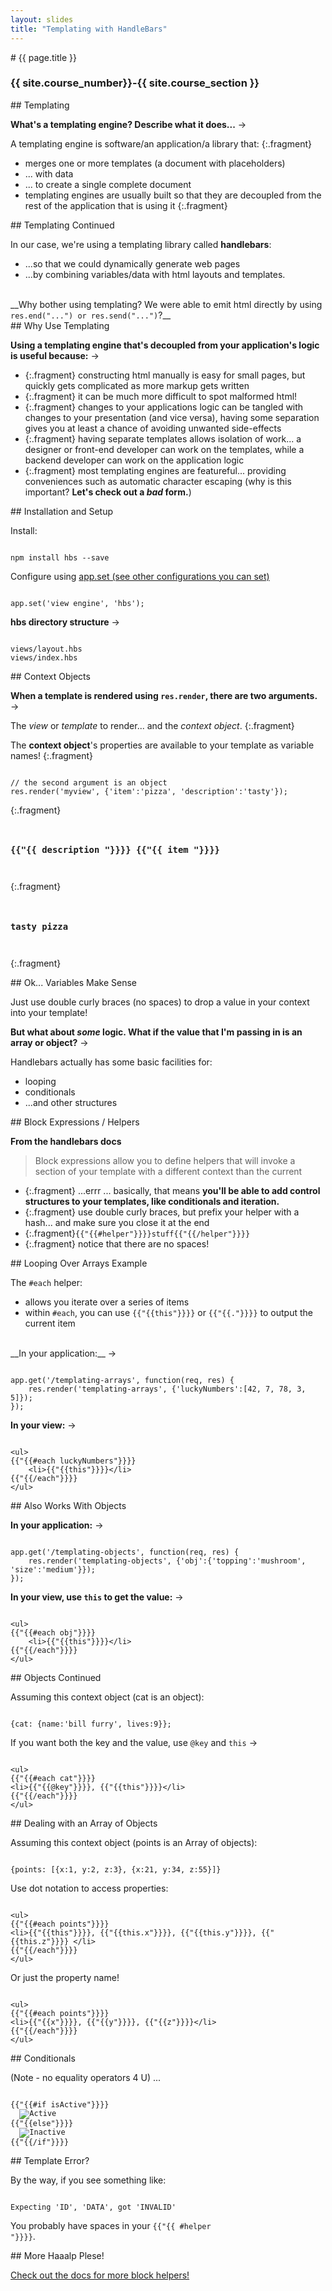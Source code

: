 ```yaml
---
layout: slides
title: "Templating with HandleBars"
---
```

<section markdown="block" class="intro-slide">
# {{ page.title }}

### {{ site.course_number}}-{{ site.course_section }}

<p><small></small></p>
</section>


<section markdown="block">
## Templating

__What's a templating engine? Describe what it does...__ &rarr;

A templating engine is software/an application/a library that:
{:.fragment}

* merges one or more templates (a document with placeholders)
* ... with data
* ... to create a single complete document
* templating engines are usually built so that they are decoupled from the rest of the application that is using it
{:.fragment}
</section>

<section markdown="block">
## Templating Continued

In our case, we're using a templating library called __handlebars__:

* ...so that we could dynamically generate web pages 
* ...by combining variables/data with html layouts and templates.

<br>
__Why bother using templating? We were able to emit html directly by using <code>res.end("<html>...") or res.send("<html>...")</code>?__
</section>
<section markdown="block">
## Why Use Templating

__Using a templating engine that's decoupled from your application's logic is useful because:__ &rarr;

* {:.fragment} constructing html manually is easy for small pages, but quickly gets complicated as more markup gets written
* {:.fragment} it can be much more difficult to spot malformed html!
* {:.fragment} changes to your applications logic can be tangled with changes to your presentation (and vice versa), having some separation gives you at least a chance of avoiding unwanted side-effects
* {:.fragment} having separate templates allows isolation of work... a designer or front-end developer can work on the templates, while a backend developer can work on the application logic
* {:.fragment} most templating engines are featureful... providing conveniences such as automatic character escaping (why is this important? __Let's check out a _bad_ form.__)
</section>


<section markdown="block">
## Installation and Setup

Install:

<pre><code data-trim contenteditable>
npm install hbs --save
</code></pre>

Configure using [app.set (see other configurations you can set)](http://expressjs.com/en/api.html#app.set)

<pre><code data-trim contenteditable>
app.set('view engine', 'hbs');
</code></pre>

__hbs directory structure__ &rarr;

<pre><code data-trim contenteditable>
views/layout.hbs
views/index.hbs
</code></pre>
</section>

<section markdown="block">
## Context Objects

__When a template is rendered using <code>res.render</code>, there are two arguments.__ &rarr;

The _view_ or _template_ to render... and the _context object_.
{:.fragment}

The __context object__'s properties are available to your template as variable names!
{:.fragment}

<pre><code data-trim contenteditable>
// the second argument is an object
res.render('myview', {'item':'pizza', 'description':'tasty'});
</code></pre>
{:.fragment}

<pre><code data-trim contenteditable>
<h3>{{"{{ description "}}}} {{"{{ item "}}}}</h3>
</code></pre>
{:.fragment}

<pre><code data-trim contenteditable>
<h3>tasty pizza</h3>
</code></pre>
{:.fragment}
</section>

<section markdown="block">
## Ok... Variables Make Sense

Just use double curly braces (no spaces) to drop a value in your context into your template!

__But what about _some_ logic. What if the value that I'm passing in is an array or object?__ &rarr;

Handlebars actually has some basic facilities for:

* looping
* conditionals
* ...and other structures
</section>

<section markdown="block">
## Block Expressions / Helpers

__From the handlebars docs__ 

> Block expressions allow you to define helpers that will invoke a section of your template with a different context than the current

* {:.fragment} ...errr ... basically, that means __you'll be able to add control structures to your templates, like conditionals and iteration.__
* {:.fragment} use double curly braces, but prefix your helper with a hash... and make sure you close it at the end
* {:.fragment}<code>{{"{{#helper"}}}}stuff{{"{{/helper"}}}}</code>
* {:.fragment} notice that there are no spaces!
</section>

<section markdown="block">
## Looping Over Arrays Example

The <code>#each</code> helper:

* allows you iterate over a series of items
* within <code>#each</code>, you can use <code>{{"{{this"}}}}</code> or <code>{{"{{."}}}}</code> to output the current item

<br>
__In your application:__ &rarr;

<pre><code data-trim contenteditable>
app.get('/templating-arrays', function(req, res) {
	res.render('templating-arrays', {'luckyNumbers':[42, 7, 78, 3, 5]});
});
</code></pre>

__In your view:__ &rarr;

<pre><code data-trim contenteditable>
&lt;ul&gt;
{{"{{#each luckyNumbers"}}}}
	&lt;li&gt;{{"{{this"}}}}&lt;/li&gt;
{{"{{/each"}}}}
&lt;/ul&gt;
</code></pre>

</section>

<section markdown="block">
## Also Works With Objects

__In your application:__ &rarr;

<pre><code data-trim contenteditable>
app.get('/templating-objects', function(req, res) {
	res.render('templating-objects', {'obj':{'topping':'mushroom', 'size':'medium'}});
});
</code></pre>

__In your view, use `this` to get the value:__ &rarr;

<pre><code data-trim contenteditable>
&lt;ul&gt;
{{"{{#each obj"}}}}
	&lt;li&gt;{{"{{this"}}}}&lt;/li&gt;
{{"{{/each"}}}}
&lt;/ul&gt;
</code></pre>
</section>

<section markdown="block">
## Objects Continued

Assuming this context object (cat is an object):

<pre><code data-trim contenteditable>
{cat: {name:'bill furry', lives:9}};
</code></pre>

If you want both the key and the value, use `@key` and `this` &rarr;

<pre><code data-trim contenteditable>
&lt;ul&gt;
{{"{{#each cat"}}}}
&lt;li&gt;{{"{{@key"}}}}, {{"{{this"}}}}&lt;/li&gt;
{{"{{/each"}}}}
&lt;/ul&gt;
</code></pre>
</section>

<section markdown="block">
## Dealing with an Array of Objects

Assuming this context object (points is an Array of objects):

<pre><code data-trim contenteditable>
{points: [{x:1, y:2, z:3}, {x:21, y:34, z:55}]}
</code></pre>

Use dot notation to access properties:

<pre><code data-trim contenteditable>
&lt;ul&gt;
{{"{{#each points"}}}}
&lt;li&gt;{{"{{this"}}}}, {{"{{this.x"}}}}, {{"{{this.y"}}}}, {{"{{this.z"}}}} &lt;/li&gt;
{{"{{/each"}}}}
&lt;/ul&gt;
</code></pre>

Or just the property name!

<pre><code data-trim contenteditable>
&lt;ul&gt;
{{"{{#each points"}}}}
&lt;li&gt;{{"{{x"}}}}, {{"{{y"}}}}, {{"{{z"}}}}&lt;/li&gt;
{{"{{/each"}}}}
&lt;/ul&gt;
</code></pre>
</section>



<section markdown="block">
## Conditionals

(Note - no equality operators 4 U) ...

<pre><code data-trim contenteditable>
{{"{{#if isActive"}}}}
  <img src="star.gif" alt="Active">
{{"{{else"}}}}
  <img src="cry.gif" alt="Inactive">
{{"{{/if"}}}}
</code></pre>
</section>

<section markdown="block">
## Template Error?

By the way, if you see something like:

<pre><code data-trim contenteditable>
Expecting 'ID', 'DATA', got 'INVALID'
</code></pre>

You probably have spaces in your <code>{{"{{ #helper "}}}}</code>.
</section>

<section markdown="block">
## More Haaalp Plese!

[Check out the docs for more block helpers!](http://handlebarsjs.com/block_helpers.html)
</section>

<!--
<section markdown="block">
## Oh Yes...

__We can use express-handlebars now (you might have noticed that the express3-handlebars version is deprecated)__ &rarr;
<pre><code data-trim contenteditable>
npm install express-handlebars
</code></pre>

<pre><code data-trim contenteditable>
var handlebars = require('express-handlebars')
	.create({defaultLayout:'main'});
</code></pre>
</section>
-->
